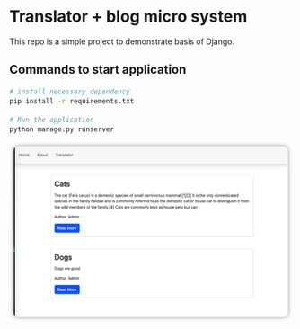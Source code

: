 # Translator + blog micro system
This repo is a simple project to demonstrate basis of Django.

## Commands to start application

```bash
# install necessary dependency
pip install -r requirements.txt

# Run the application
python manage.py runserver
```

![Picture of the application](image.png)